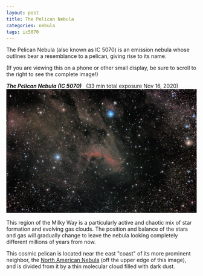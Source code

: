 ```yaml
---
layout: post
title: The Pelican Nebula
categories: nebula 
tags: ic5070
---
```

The Pelican Nebula (also known as IC 5070) is an emission nebula whose outlines bear a resemblance to a pelican, giving rise to its name. 

 (If you are viewing this on a phone or other small display, be sure to scroll to the right to see the complete image!)

_**The Pelican Nebula (IC 5070)**_&nbsp;&nbsp; (33 min total exposure Nov 16, 2020)<br>
![ic5070 seen using Celestron RASA 8 and ZWO ASI183MC](/images/ic5070_2020-11-16T18_41_34_Stack_16bits_660frames_1980s_bin50pc.jpg)

This region of the Milky Way is a particularly active and chaotic mix of star formation and evolving gas clouds. The position and balance of the stars and gas will gradually change to leave the nebula looking completely different millions of years from now.

This cosmic pelican is located near the east "coast" of its more prominent neighbor, the [North American Nebula](../North-American-Nebula/index.html) (off the upper edge of this image), and is divided from it by a thin molecular cloud filled with dark dust.


